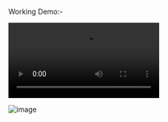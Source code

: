 Working Demo:-

![video](https://user-images.githubusercontent.com/105533023/169061122-3d33500f-a7a4-4c42-9295-304a78327f24.mp4)

![image](https://user-images.githubusercontent.com/97727617/167156476-68e1645f-3212-472c-b90a-70017b542ebf.png)
